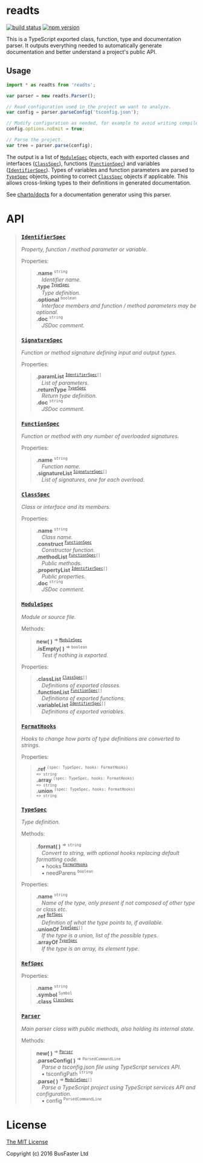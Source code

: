 readts
======

[![build status](https://travis-ci.org/charto/readts.svg?branch=master)](http://travis-ci.org/charto/readts)
[![npm version](https://img.shields.io/npm/v/readts.svg)](https://www.npmjs.com/package/readts)

This is a TypeScript exported class, function, type and documentation parser.
It outputs everything needed to automatically generate documentation and better understand a project's public API.

Usage
-----

```typescript
import * as readts from 'readts';

var parser = new readts.Parser();

// Read configuration used in the project we want to analyze.
var config = parser.parseConfig('tsconfig.json');

// Modify configuration as needed, for example to avoid writing compiler output to disk.
config.options.noEmit = true;

// Parse the project.
var tree = parser.parse(config);
```

The output is a list of [`ModuleSpec`](#api-ModuleSpec) objects, each with exported classes and interfaces ([`ClassSpec`](#api-ClassSpec)),
functions ([`FunctionSpec`](#api-FunctionSpec)) and variables ([`IdentifierSpec`](#api-IdentifierSpec)).
Types of variables and function parameters are parsed to [`TypeSpec`](#api-TypeSpec) objects,
pointing to correct [`ClassSpec`](#api-ClassSpec) objects if applicable.
This allows cross-linking types to their definitions in generated documentation.

See [charto/docts](https://github.com/charto/docts) for a documentation generator using this parser.

API
===

>
> <a name="api-IdentifierSpec"></a>
> ### [`IdentifierSpec`](#api-IdentifierSpec)
> <em>Property, function / method parameter or variable.</em>  
>  
> Properties:  
> > **.name** <sup><code>string</code></sup>  
> > &emsp;<em>Identifier name.</em>  
> > **.type** <sup><code>[TypeSpec](#api-TypeSpec)</code></sup>  
> > &emsp;<em>Type definition.</em>  
> > **.optional** <sup><code>boolean</code></sup>  
> > &emsp;<em>Interface members and function / method parameters may be optional.</em>  
> > **.doc** <sup><code>string</code></sup>  
> > &emsp;<em>JSDoc comment.</em>  
>
> <a name="api-SignatureSpec"></a>
> ### [`SignatureSpec`](#api-SignatureSpec)
> <em>Function or method signature defining input and output types.</em>  
>  
> Properties:  
> > **.paramList** <sup><code>[IdentifierSpec](#api-IdentifierSpec)[]</code></sup>  
> > &emsp;<em>List of parameters.</em>  
> > **.returnType** <sup><code>[TypeSpec](#api-TypeSpec)</code></sup>  
> > &emsp;<em>Return type definition.</em>  
> > **.doc** <sup><code>string</code></sup>  
> > &emsp;<em>JSDoc comment.</em>  
>
> <a name="api-FunctionSpec"></a>
> ### [`FunctionSpec`](#api-FunctionSpec)
> <em>Function or method with any number of overloaded signatures.</em>  
>  
> Properties:  
> > **.name** <sup><code>string</code></sup>  
> > &emsp;<em>Function name.</em>  
> > **.signatureList** <sup><code>[SignatureSpec](#api-SignatureSpec)[]</code></sup>  
> > &emsp;<em>List of signatures, one for each overload.</em>  
>
> <a name="api-ClassSpec"></a>
> ### [`ClassSpec`](#api-ClassSpec)
> <em>Class or interface and its members.</em>  
>  
> Properties:  
> > **.name** <sup><code>string</code></sup>  
> > &emsp;<em>Class name.</em>  
> > **.construct** <sup><code>[FunctionSpec](#api-FunctionSpec)</code></sup>  
> > &emsp;<em>Constructor function.</em>  
> > **.methodList** <sup><code>[FunctionSpec](#api-FunctionSpec)[]</code></sup>  
> > &emsp;<em>Public methods.</em>  
> > **.propertyList** <sup><code>[IdentifierSpec](#api-IdentifierSpec)[]</code></sup>  
> > &emsp;<em>Public properties.</em>  
> > **.doc** <sup><code>string</code></sup>  
> > &emsp;<em>JSDoc comment.</em>  
>
> <a name="api-ModuleSpec"></a>
> ### [`ModuleSpec`](#api-ModuleSpec)
> <em>Module or source file.</em>  
>  
> Methods:  
> > **new( )** <sup>&rArr; <code>[ModuleSpec](#api-ModuleSpec)</code></sup>  
> > **.isEmpty( )** <sup>&rArr; <code>boolean</code></sup>  
> > &emsp;<em>Test if nothing is exported.</em>  
>  
> Properties:  
> > **.classList** <sup><code>[ClassSpec](#api-ClassSpec)[]</code></sup>  
> > &emsp;<em>Definitions of exported classes.</em>  
> > **.functionList** <sup><code>[FunctionSpec](#api-FunctionSpec)[]</code></sup>  
> > &emsp;<em>Definitions of exported functions.</em>  
> > **.variableList** <sup><code>[IdentifierSpec](#api-IdentifierSpec)[]</code></sup>  
> > &emsp;<em>Definitions of exported variables.</em>  
>
> <a name="api-FormatHooks"></a>
> ### [`FormatHooks`](#api-FormatHooks)
> <em>Hooks to change how parts of type definitions are converted to strings.</em>  
>  
> Properties:  
> > **.ref** <sup><code>(spec: TypeSpec, hooks: FormatHooks) => string</code></sup>  
> > **.array** <sup><code>(spec: TypeSpec, hooks: FormatHooks) => string</code></sup>  
> > **.union** <sup><code>(spec: TypeSpec, hooks: FormatHooks) => string</code></sup>  
>
> <a name="api-TypeSpec"></a>
> ### [`TypeSpec`](#api-TypeSpec)
> <em>Type definition.</em>  
>  
> Methods:  
> > **.format( )** <sup>&rArr; <code>string</code></sup>  
> > &emsp;<em>Convert to string, with optional hooks replacing default formatting code.</em>  
> > &emsp;&#x25aa; hooks <sup><code>[FormatHooks](#api-FormatHooks)</code></sup>  
> > &emsp;&#x25aa; needParens <sup><code>boolean</code></sup>  
>  
> Properties:  
> > **.name** <sup><code>string</code></sup>  
> > &emsp;<em>Name of the type, only present if not composed of other type or class etc.</em>  
> > **.ref** <sup><code>[RefSpec](#api-RefSpec)</code></sup>  
> > &emsp;<em>Definition of what the type points to, if available.</em>  
> > **.unionOf** <sup><code>[TypeSpec](#api-TypeSpec)[]</code></sup>  
> > &emsp;<em>If the type is a union, list of the possible types.</em>  
> > **.arrayOf** <sup><code>[TypeSpec](#api-TypeSpec)</code></sup>  
> > &emsp;<em>If the type is an array, its element type.</em>  
>
> <a name="api-RefSpec"></a>
> ### [`RefSpec`](#api-RefSpec)
>  
> Properties:  
> > **.name** <sup><code>string</code></sup>  
> > **.symbol** <sup><code>Symbol</code></sup>  
> > **.class** <sup><code>[ClassSpec](#api-ClassSpec)</code></sup>  
>
> <a name="api-Parser"></a>
> ### [`Parser`](#api-Parser)
> <em>Main parser class with public methods, also holding its internal state.</em>  
>  
> Methods:  
> > **new( )** <sup>&rArr; <code>[Parser](#api-Parser)</code></sup>  
> > **.parseConfig( )** <sup>&rArr; <code>ParsedCommandLine</code></sup>  
> > &emsp;<em>Parse a tsconfig.json file using TypeScript services API.</em>  
> > &emsp;&#x25aa; tsconfigPath <sup><code>string</code></sup>  
> > **.parse( )** <sup>&rArr; <code>[ModuleSpec](#api-ModuleSpec)[]</code></sup>  
> > &emsp;<em>Parse a TypeScript project using TypeScript services API and configuration.</em>  
> > &emsp;&#x25aa; config <sup><code>ParsedCommandLine</code></sup>  

License
=======

[The MIT License](https://raw.githubusercontent.com/charto/readts/master/LICENSE)

Copyright (c) 2016 BusFaster Ltd
